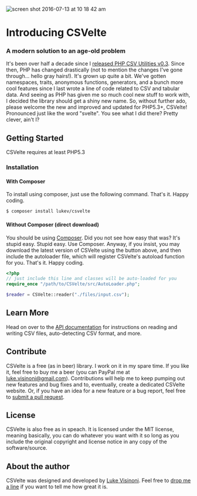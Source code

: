 ![screen shot 2016-07-13 at 10 18 42 am](https://cloud.githubusercontent.com/assets/17840996/16812744/5b92f468-48e3-11e6-9d2a-5c735b1596c6.png)

# Introducing CSVelte
### A modern solution to an age-old problem

It's been over half a decade since I [released PHP CSV Utilities v0.3](http://www.devnetwork.net/viewtopic.php?f=50&t=115633). Since then, PHP has changed drastically (not to mention the changes I've gone through... hello gray hairs!). It's grown up quite a bit. We've gotten namespaces, traits, anonymous functions, generators, and a bunch more cool features since I last wrote a line of code related to CSV and tabular data. And seeing as PHP has given me so much cool new stuff to work with, I decided the library should get a shiny new name. So, without further ado, please welcome the new and improved and updated for PHP5.3+, CSVelte! Pronounced just like the word "svelte". You see what I did there? Pretty clever, ain't I?

## Getting Started

CSVelte requires at least PHP5.3

### Installation

#### With Composer 

To install using composer, just use the following command. That's it. Happy coding.

```bash
$ composer install lukev/csvelte
```

#### Without Composer (direct download)

You should be using [Composer](https://getcomposer.org/). Did you not see how easy that was? It's stupid easy. Stupid easy. Use Composer. Anyway, if you insist, you may download the latest version of CSVelte using the button above, and then include the autoloader file, which will register CSVelte's autoload function for you. That's it. Happy coding.

```php
<?php
// just include this line and classes will be auto-loaded for you
require_once "/path/to/CSVelte/src/AutoLoader.php";

$reader = CSVelte::reader("./files/input.csv");
```

## Learn More

Head on over to the [API documentation](https://deni-zen.github.io/csvelte/documentation.html) for instructions on reading and writing CSV files, auto-detecting CSV format, and more.

## Contribute

CSVelte is a free (as in beer) library. I work on it in my spare time. If you like it, feel free to buy me a beer (you can PayPal me at luke.visinoni@gmail.com). Contributions will help me to keep pumping out new features and bug fixes and to, eventually, create a dedicated CSVelte website. Or, if you have an idea for a new feature or a bug report, feel free to [submit a pull request](https://github.com/deni-zen/csvelte/pulls).

## License

CSVelte is also free as in speach. It is licensed under the MIT license, meaning basically, you can do whatever you want with it so long as you include the original copyright and license notice in any copy of the software/source.

## About the author

CSVelte was designed and developed by [Luke Visinoni](https://github.com/deni-zen). Feel free to [drop me a line](mailto:luke.visinoni@gmail.com) if you want to tell me how great it is.

